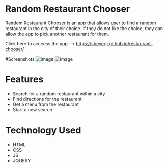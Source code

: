 # Random Restaurant Chooser
Random Restaurant Chooser is an app that allows user to find a random restaurant in the city of their choice. If they do not
like the choice, they can allow the app to pick another restaurant for them.

Click here to acccess the app --> https://sbeyerjr.github.io/restaurant-chooser/

#Screenshots
![image](http://stevenbeyerjr.com/img/newss.png)
![image](http://stevenbeyerjr.com/img/ssrc2.png)
# Features
- Search for a random restaurant within a city
- Find directions for the restaurant
- Get a menu from the restaurant
- Start a new search
# Technology Used
<ul>
  <li>HTML</li>
  <li>CSS</li>
  <li>JS</li>
  <li>JQUERY</li>
 </ul>

